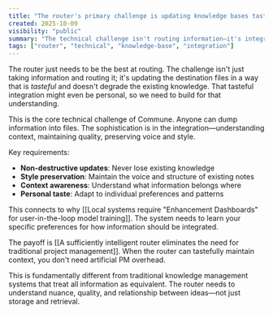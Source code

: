 ```yaml
---
title: "The router's primary challenge is updating knowledge bases tastefully and non-destructively"
created: 2025-10-09
visibility: "public"
summary: "The technical challenge isn't routing information—it's integrating new context without degrading existing knowledge"
tags: ["router", "technical", "knowledge-base", "integration"]
---
```


The router just needs to be the best at routing. The challenge isn't just taking information and routing it; it's updating the destination files in a way that is *tasteful* and doesn't degrade the existing knowledge. That tasteful integration might even be personal, so we need to build for that understanding.

This is the core technical challenge of Commune. Anyone can dump information into files. The sophistication is in the integration—understanding context, maintaining quality, preserving voice and style.

Key requirements:
- **Non-destructive updates**: Never lose existing knowledge
- **Style preservation**: Maintain the voice and structure of existing notes
- **Context awareness**: Understand what information belongs where
- **Personal taste**: Adapt to individual preferences and patterns

This connects to why [[Local systems require "Enhancement Dashboards" for user-in-the-loop model training]]. The system needs to learn your specific preferences for how information should be integrated.

The payoff is [[A sufficiently intelligent router eliminates the need for traditional project management]]. When the router can tastefully maintain context, you don't need artificial PM overhead.

This is fundamentally different from traditional knowledge management systems that treat all information as equivalent. The router needs to understand nuance, quality, and relationship between ideas—not just storage and retrieval.
